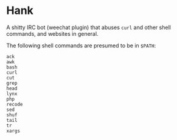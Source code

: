 Hank
====

A shitty IRC bot (weechat plugin) that abuses `curl` and other shell commands,
and websites in general.

The following shell commands are presumed to be in `$PATH`:

    ack
    awk
    bash
    curl
    cut
    grep
    head
    lynx
    php
    recode
    sed
    shuf
    tail
    tr
    xargs
